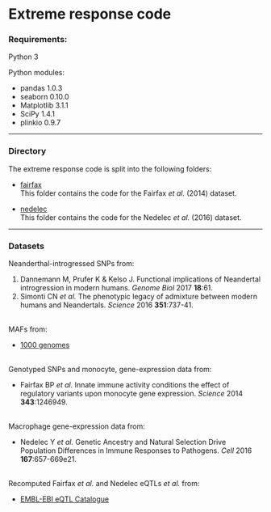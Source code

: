 # Extreme response code

### Requirements:
Python 3

Python modules:
* pandas 1.0.3
* seaborn 0.10.0
* Matplotlib 3.1.1
* SciPy 1.4.1
* plinkio 0.9.7

---

### Directory

The extreme response code is split into the following folders:  

* [fairfax](https://github.com/kshiyao/neanderthal_introgression/extreme_response/fairfax)  
This folder contains the code for the Fairfax *et al.* (2014) dataset.
&nbsp;

* [nedelec](https://github.com/kshiyao/neanderthal_introgression/extreme_response/nedelec)  
This folder contains the code for the Nedelec *et al.* (2016) dataset.  

---

### Datasets
Neanderthal-introgressed SNPs from:
1. Dannemann M, Prufer K & Kelso J. Functional implications of Neandertal introgression in modern humans. *Genome Biol* 2017 **18**:61.
2. Simonti CN *et al.* The phenotypic legacy of admixture between modern humans and Neandertals. *Science* 2016 **351**:737-41.  
&nbsp;

MAFs from:
* [1000 genomes](https://www.internationalgenome.org/data/)  
&nbsp;

Genotyped SNPs and monocyte, gene-expression data from:
* Fairfax BP *et al.* Innate immune activity conditions the effect of regulatory variants upon monocyte gene expression. *Science* 2014 **343**:1246949.  
&nbsp;

Macrophage gene-expression data from:
* Nedelec Y *et al.* Genetic Ancestry and Natural Selection Drive Population Differences in Immune Responses to Pathogens. *Cell* 2016 **167**:657-669e21.  
&nbsp;

Recomputed Fairfax *et al.* and Nedelec eQTLs *et al.* from:
* [EMBL-EBI eQTL Catalogue](https://www.ebi.ac.uk/eqtl/Data_access/)  
